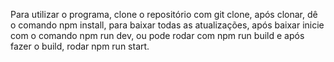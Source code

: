 Para utilizar o programa, clone o repositório com git clone, após clonar, dê o comando npm install, para baixar todas as atualizações, após baixar inicie com o comando npm run dev, ou pode rodar com npm run build e após fazer o build, rodar npm run start.